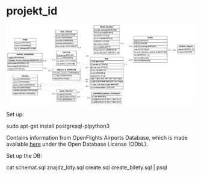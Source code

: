 # projekt_id

![er diagram](er.png)

Set up:

sudo apt-get install postgresql-plpython3

Contains information from OpenFlights Airports Database, which is made available [here](https://openflights.org/data.html) under the Open Database License (ODbL).

Set up the DB:

cat schemat.sql znajdz_loty.sql create.sql create_bilety.sql | psql